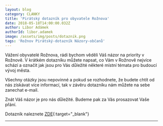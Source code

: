 ```yaml
---
layout: blog
category: CLANKY
title: 'Pirátský dotazník pro obyvatele Rožnova'
date: 2018-05-18T14:00:00.032Z
author: Libor Adámek
authorId: libor.adamek
image: /assets/img/posts/dotaznik.png
tags: 'Rožnov Pirátský-dotazník Názory-občanů'
---
```

Vážení obyvatelé Rožnova,
rádi bychom věděli Váš názor na priority v Rožnově. V krátkém dotazníku můžete napsat, co Vám v Rožnově nejvíce schází a označit jak jsou pro Vás důležité některé místní témata pro budoucí vývoj města.

Všechny otázky jsou nepovinné a pokud se rozhodnete, že budete chtít od nás získávat více informací, tak v závěru dotazníku nám můžete na sebe zanechat e-mail. 

Znát Váš názor je pro nás důležité. Budeme pak za Vás prosazovat Vaše přání.

Dotazník naleznete [ZDE](https://goo.gl/forms/GFo0TFb5T1oOdviA3){:target="_blank"}

---
